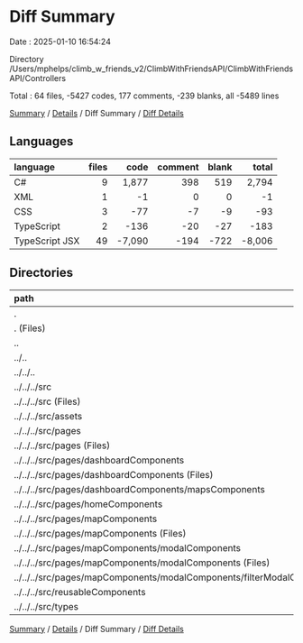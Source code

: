 # Diff Summary

Date : 2025-01-10 16:54:24

Directory /Users/mphelps/climb_w_friends_v2/ClimbWithFriendsAPI/ClimbWithFriendsAPI/Controllers

Total : 64 files, -5427 codes, 177 comments, -239 blanks, all -5489 lines

[Summary](results.md) / [Details](details.md) / Diff Summary / [Diff Details](diff-details.md)

## Languages

| language       | files |   code | comment | blank |  total |
| :------------- | ----: | -----: | ------: | ----: | -----: |
| C#             |     9 |  1,877 |     398 |   519 |  2,794 |
| XML            |     1 |     -1 |       0 |     0 |     -1 |
| CSS            |     3 |    -77 |      -7 |    -9 |    -93 |
| TypeScript     |     2 |   -136 |     -20 |   -27 |   -183 |
| TypeScript JSX |    49 | -7,090 |    -194 |  -722 | -8,006 |

## Directories

| path                                                                       | files |   code | comment | blank |  total |
| :------------------------------------------------------------------------- | ----: | -----: | ------: | ----: | -----: |
| .                                                                          |    64 | -5,427 |     177 |  -239 | -5,489 |
| . (Files)                                                                  |     9 |  1,877 |     398 |   519 |  2,794 |
| ..                                                                         |    55 | -7,304 |    -221 |  -758 | -8,283 |
| ../..                                                                      |    55 | -7,304 |    -221 |  -758 | -8,283 |
| ../../..                                                                   |    55 | -7,304 |    -221 |  -758 | -8,283 |
| ../../../src                                                               |    55 | -7,304 |    -221 |  -758 | -8,283 |
| ../../../src (Files)                                                       |     5 |   -128 |      -7 |   -23 |   -158 |
| ../../../src/assets                                                        |     1 |     -1 |       0 |     0 |     -1 |
| ../../../src/pages                                                         |    33 | -5,700 |    -201 |  -600 | -6,501 |
| ../../../src/pages (Files)                                                 |     5 |   -469 |     -15 |   -75 |   -559 |
| ../../../src/pages/dashboardComponents                                     |     7 | -1,063 |     -21 |  -111 | -1,195 |
| ../../../src/pages/dashboardComponents (Files)                             |     4 |   -634 |     -18 |   -78 |   -730 |
| ../../../src/pages/dashboardComponents/mapsComponents                      |     3 |   -429 |      -3 |   -33 |   -465 |
| ../../../src/pages/homeComponents                                          |     1 |    -48 |       0 |    -3 |    -51 |
| ../../../src/pages/mapComponents                                           |    20 | -4,120 |    -165 |  -411 | -4,696 |
| ../../../src/pages/mapComponents (Files)                                   |    12 | -2,535 |    -126 |  -236 | -2,897 |
| ../../../src/pages/mapComponents/modalComponents                           |     8 | -1,585 |     -39 |  -175 | -1,799 |
| ../../../src/pages/mapComponents/modalComponents (Files)                   |     7 | -1,444 |     -37 |  -166 | -1,647 |
| ../../../src/pages/mapComponents/modalComponents/filterModalComponents.tsx |     1 |   -141 |      -2 |    -9 |   -152 |
| ../../../src/reusableComponents                                            |    14 | -1,332 |     -13 |  -112 | -1,457 |
| ../../../src/types                                                         |     2 |   -143 |       0 |   -23 |   -166 |

[Summary](results.md) / [Details](details.md) / Diff Summary / [Diff Details](diff-details.md)
